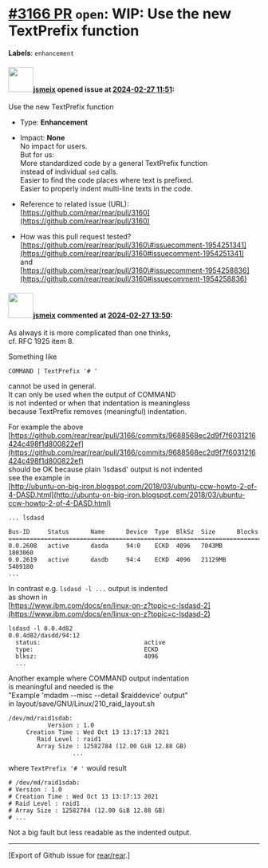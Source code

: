 [\#3166 PR](https://github.com/rear/rear/pull/3166) `open`: WIP: Use the new TextPrefix function
================================================================================================

**Labels**: `enhancement`

#### <img src="https://avatars.githubusercontent.com/u/1788608?u=925fc54e2ce01551392622446ece427f51e2f0ce&v=4" width="50">[jsmeix](https://github.com/jsmeix) opened issue at [2024-02-27 11:51](https://github.com/rear/rear/pull/3166):

Use the new TextPrefix function

-   Type: **Enhancement**

-   Impact: **None**  
    No impact for users.  
    But for us:  
    More standardized code by a general TextPrefix function  
    instead of individual `sed` calls.  
    Easier to find the code places where text is prefixed.  
    Easier to properly indent multi-line texts in the code.

-   Reference to related issue (URL):  
    [https://github.com/rear/rear/pull/3160](https://github.com/rear/rear/pull/3160)

-   How was this pull request tested?  
    [https://github.com/rear/rear/pull/3160\#issuecomment-1954251341](https://github.com/rear/rear/pull/3160#issuecomment-1954251341)  
    and  
    [https://github.com/rear/rear/pull/3160\#issuecomment-1954258836](https://github.com/rear/rear/pull/3160#issuecomment-1954258836)

#### <img src="https://avatars.githubusercontent.com/u/1788608?u=925fc54e2ce01551392622446ece427f51e2f0ce&v=4" width="50">[jsmeix](https://github.com/jsmeix) commented at [2024-02-27 13:50](https://github.com/rear/rear/pull/3166#issuecomment-1966593530):

As always it is more complicated than one thinks,  
cf. RFC 1925 item 8.

Something like

    COMMAND | TextPrefix '# '

cannot be used in general.  
It can only be used when the output of COMMAND  
is not indented or when that indentation is meaningless  
because TextPrefix removes (meaningful) indentation.

For example the above  
[https://github.com/rear/rear/pull/3166/commits/9688568ec2d9f7f6031216424c498f1d800822ef](https://github.com/rear/rear/pull/3166/commits/9688568ec2d9f7f6031216424c498f1d800822ef)  
should be OK because plain 'lsdasd' output is not indented  
see the example in  
[http://ubuntu-on-big-iron.blogspot.com/2018/03/ubuntu-ccw-howto-2-of-4-DASD.html](http://ubuntu-on-big-iron.blogspot.com/2018/03/ubuntu-ccw-howto-2-of-4-DASD.html)

    ... lsdasd

    Bus-ID     Status      Name      Device  Type  BlkSz  Size      Blocks
    =======================================================================
    0.0.2608   active      dasda     94:0    ECKD  4096   7043MB    1803060
    0.0.2619   active      dasdb     94:4    ECKD  4096   21129MB   5409180
    ...

In contrast e.g. `lsdasd -l ...` output is indented  
as shown in  
[https://www.ibm.com/docs/en/linux-on-z?topic=c-lsdasd-2](https://www.ibm.com/docs/en/linux-on-z?topic=c-lsdasd-2)

    lsdasd -l 0.0.4d82
    0.0.4d82/dasdd/94:12
      status:                             active
      type:                               ECKD
      blksz:                              4096
      ...

Another example where COMMAND output indentation  
is meaningful and needed is the  
"Example 'mdadm --misc --detail $raiddevice' output"  
in layout/save/GNU/Linux/210\_raid\_layout.sh

    /dev/md/raid1sdab:
               Version : 1.0
         Creation Time : Wed Oct 13 13:17:13 2021
            Raid Level : raid1
            Array Size : 12582784 (12.00 GiB 12.88 GB)
                      ...

where `TextPrefix '# '` would result

    # /dev/md/raid1sdab:
    # Version : 1.0
    # Creation Time : Wed Oct 13 13:17:13 2021
    # Raid Level : raid1
    # Array Size : 12582784 (12.00 GiB 12.88 GB)
    # ...

Not a big fault but less readable as the indented output.

------------------------------------------------------------------------

\[Export of Github issue for
[rear/rear](https://github.com/rear/rear).\]
